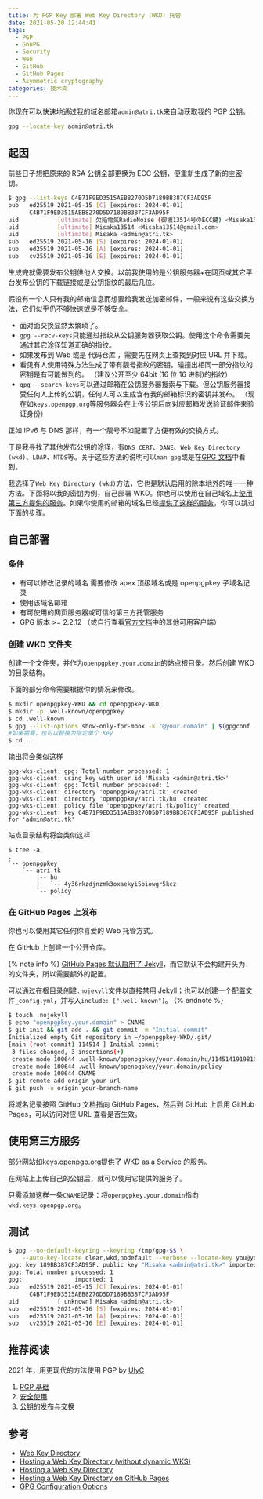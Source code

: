 ```yaml
---
title: 为 PGP Key 部署 Web Key Directory (WKD) 托管
date: 2021-05-20 12:44:41
tags:
  - PGP
  - GnuPG
  - Security
  - Web
  - GitHub
  - GitHub Pages
  - Asymmetric cryptography
categories: 技术向
---
```


你现在可以快速地通过我的域名邮箱`admin@atri.tk`来自动获取我的 PGP 公钥。

```sh
gpg --locate-key admin@atri.tk
```

<!-- more -->

## 起因

前些日子想把原来的 RSA 公钥全部更换为 ECC 公钥，便重新生成了新的主密钥。

```sh
$ gpg --list-keys C4B71F9ED3515AEB8270D5D7189BB387CF3AD95F
pub   ed25519 2021-05-15 [C] [expires: 2024-01-01]
      C4B71F9ED3515AEB8270D5D7189BB387CF3AD95F
uid           [ultimate] 欠陥電気RadioNoise (御坂13514号のECC鍵) <Misaka13514@gmail.com>
uid           [ultimate] Misaka13514 <Misaka13514@gmail.com>
uid           [ultimate] Misaka <admin@atri.tk>
sub   ed25519 2021-05-16 [S] [expires: 2024-01-01]
sub   ed25519 2021-05-16 [A] [expires: 2024-01-01]
sub   cv25519 2021-05-16 [E] [expires: 2024-01-01]
```

生成完就需要发布公钥供他人交换。以前我使用的是公钥服务器+在网页或其它平台发布公钥的下载链接或是公钥指纹的最后几位。

假设有一个人只有我的邮箱信息而想要给我发送加密邮件，一般来说有这些交换方法，它们似乎仍不够快速或是不够安全。

- 面对面交换显然太繁琐了。
- `gpg --recv-keys`只能通过指纹从公钥服务器获取公钥。使用这个命令需要先通过其它途径知道正确的指纹。
- 如果发布到 Web 或是 代码仓库 ，需要先在网页上查找到对应 URL 并下载。
- 看见有人使用特殊方法生成了带有靓号指纹的密钥。碰撞出相同一部分指纹的密钥是有可能做到的。
  （建议公开至少 64bit (16 位 16 进制)的指纹）
- `gpg --search-keys`可以通过邮箱在公钥服务器搜索与下载。但公钥服务器接受任何人上传的公钥，任何人可以生成含有我的邮箱标识的密钥并发布。
  （现在如`keys.openpgp.org`等服务器会在上传公钥后向对应邮箱发送验证邮件来验证身份）

正如 IPv6 与 DNS 那样，有一个靓号不如配置了方便有效的交换方式。

于是我寻找了其他发布公钥的途径，有`DNS CERT`、`DANE`、`Web Key Directory (wkd)`、`LDAP`、`NTDS`等。关于这些方法的说明可以`man gpg`或是在[GPG 文档](https://www.gnupg.org/documentation/manuals/gnupg/GPG-Configuration-Options.html)中看到。

我选择了`Web Key Directory (wkd)`方法，它也是默认启用的除本地外的唯一一种方法。下面将以我的密钥为例，自己部署 WKD。你也可以使用在自己域名上[使用第三方提供的服务](#使用第三方服务)。如果你使用的邮箱的域名已经[提供了这样的服务](https://wiki.gnupg.org/WKD#Mail_Service_Providers_offering_WKD)，你可以跳过下面的步骤。

## 自己部署

### 条件

- 有可以修改记录的域名
  需要修改 apex 顶级域名或是 openpgpkey 子域名记录
- 使用该域名邮箱
- 有可使用的网页服务器或可信的第三方托管服务
- GPG 版本 >= 2.2.12 （或自行查看[官方文档](https://wiki.gnupg.org/WKDHosting)中的其他可用客户端）

### 创建 WKD 文件夹

创建一个文件夹，并作为`openpgpkey.your.domain`的站点根目录。然后创建 WKD 的目录结构。

下面的部分命令需要根据你的情况来修改。

```sh
$ mkdir openpgpkey-WKD && cd openpgpkey-WKD
$ mkdir -p .well-known/openpgpkey
$ cd .well-known
$ gpg --list-options show-only-fpr-mbox -k "@your.domain" | $(gpgconf --list-dirs libexecdir)/gpg-wks-client -v --install-key
#如果需要，也可以替换为指定单个 Key
$ cd ..
```

输出将会类似这样

```text
gpg-wks-client: gpg: Total number processed: 1
gpg-wks-client: using key with user id 'Misaka <admin@atri.tk>'
gpg-wks-client: gpg: Total number processed: 1
gpg-wks-client: directory 'openpgpkey/atri.tk' created
gpg-wks-client: directory 'openpgpkey/atri.tk/hu' created
gpg-wks-client: policy file 'openpgpkey/atri.tk/policy' created
gpg-wks-client: key C4B71F9ED3515AEB8270D5D7189BB387CF3AD95F published for 'admin@atri.tk'
```

站点目录结构将会类似这样

```text
$ tree -a
.
`-- openpgpkey
    `-- atri.tk
        |-- hu
        |   `-- 4y36rkzdjnzmk3oxaekyi5biowgr5kcz
        `-- policy
```

### 在 GitHub Pages 上发布

你也可以使用其它任何你喜爱的 Web 托管方式。

在 GitHub 上创建一个公开仓库。

{% note info %}
[GitHub Pages 默认启用了 Jekyll](https://docs.github.com/cn/pages/setting-up-a-github-pages-site-with-jekyll/about-github-pages-and-jekyll)，而它默认不会构建开头为`.`的文件夹，所以需要额外的配置。

可以通过在根目录创建`.nojekyll`文件以直接禁用 Jekyll；也可以创建一个配置文件`_config.yml`，并写入`include: [".well-known"]`。
{% endnote %}

```sh
$ touch .nojekyll
$ echo "openpgpkey.your.domain" > CNAME
$ git init && git add . && git commit -m "Initial commit"
Initialized empty Git repository in ~/openpgpkey-WKD/.git/
[main (root-commit) 114514 ] Initial commit
 3 files changed, 3 insertions(+)
 create mode 100644 .well-known/openpgpkey/your.domain/hu/1145141919810aaaaaa
 create mode 100644 .well-known/openpgpkey/your.domain/policy
 create mode 100644 CNAME
$ git remote add origin your-url
$ git push -u origin your-branch-name
```

将域名记录按照 GitHub 文档指向 GitHub Pages，然后到 GitHub 上启用 GitHub Pages，可以访问对应 URL 查看是否生效。

## 使用第三方服务

部分网站如[keys.openpgp.org](https://keys.openpgp.org/about/usage)提供了 WKD as a Service 的服务。

在网站上上传自己的公钥后，就可以使用它提供的服务了。

只需添加这样一条`CNAME`记录：将`openpgpkey.your.domain`指向`wkd.keys.openpgp.org`。

## 测试

```sh
$ gpg --no-default-keyring --keyring /tmp/gpg-$$ \
    --auto-key-locate clear,wkd,nodefault --verbose --locate-key you@your.domain
gpg: key 189BB387CF3AD95F: public key "Misaka <admin@atri.tk>" imported
gpg: Total number processed: 1
gpg:               imported: 1
pub   ed25519 2021-05-15 [C] [expires: 2024-01-01]
      C4B71F9ED3515AEB8270D5D7189BB387CF3AD95F
uid           [ unknown] Misaka <admin@atri.tk>
sub   ed25519 2021-05-16 [S] [expires: 2024-01-01]
sub   ed25519 2021-05-16 [A] [expires: 2024-01-01]
sub   cv25519 2021-05-16 [E] [expires: 2024-01-01]
```

## 推荐阅读

2021 年，用更现代的方法使用 PGP by [UlyC](https://ulyc.github.io/)

1. [PGP 基础](https://ulyc.github.io/2021/01/13/2021年-用更现代的方法使用PGP-上/)
2. [安全使用](https://ulyc.github.io/2021/01/18/2021年-用更现代的方法使用PGP-中/)
3. [公钥的发布与交换](https://ulyc.github.io/2021/01/26/2021年-用更现代的方法使用PGP-下/)

## 参考

- [Web Key Directory](https://wiki.gnupg.org/WKD)
- [Hosting a Web Key Directory (without dynamic WKS)](https://wiki.gnupg.org/WKDHosting)
- [Hosting a Web Key Directory](https://gnupg.org/blog/20161027-hosting-a-web-key-directory.html)
- [Hosting a Web Key Directory on GitHub Pages](https://github.com/mihalyr/openpgpkey)
- [GPG Configuration Options](https://www.gnupg.org/documentation/manuals/gnupg/GPG-Configuration-Options.html)
